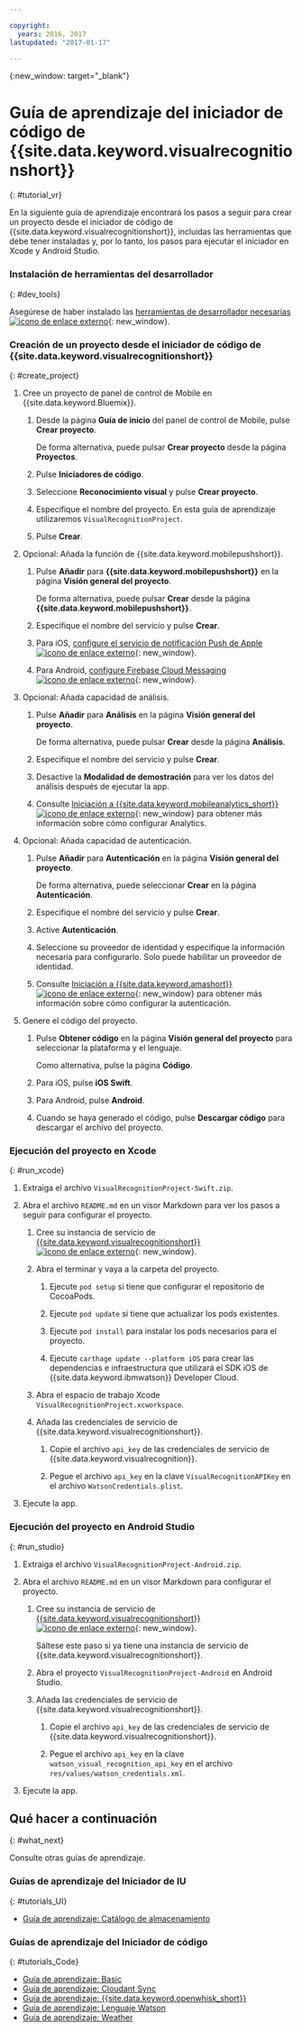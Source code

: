 ```yaml
---

copyright:
  years: 2016, 2017
lastupdated: "2017-01-17"

---
```

{:new_window: target="_blank"}

# Guía de aprendizaje del iniciador de código de {{site.data.keyword.visualrecognitionshort}}
{: #tutorial_vr}

En la siguiente guía de aprendizaje encontrará los pasos a seguir para crear un proyecto desde el iniciador de código de {{site.data.keyword.visualrecognitionshort}}, incluidas las herramientas que debe tener instaladas y, por lo tanto, los pasos para ejecutar el iniciador en Xcode y Android Studio.


### Instalación de herramientas del desarrollador
{: #dev_tools}

Asegúrese de haber instalado las [herramientas de desarrollador necesarias ![icono de enlace externo](../icons/launch-glyph.svg "icono de enlace externo")](get_code.html#prereq-dev-tools "icono de enlace externo"){: new_window}.


### Creación de un proyecto desde el iniciador de código de {{site.data.keyword.visualrecognitionshort}}
{: #create_project}

1. Cree un proyecto de panel de control de Mobile en {{site.data.keyword.Bluemix}}.

   1. Desde la página **Guía de inicio** del panel de control de Mobile, pulse **Crear proyecto**.

      De forma alternativa, puede pulsar **Crear proyecto** desde la página **Proyectos**.

   2. Pulse **Iniciadores de código**.

   3. Seleccione **Reconocimiento visual** y pulse **Crear proyecto**.

   4. Especifique el nombre del proyecto. En esta guía de aprendizaje utilizaremos `VisualRecognitionProject`.
   
   5. Pulse **Crear**.

2. Opcional: Añada la función de {{site.data.keyword.mobilepushshort}}. 

   1. Pulse **Añadir** para **{{site.data.keyword.mobilepushshort}}** en la página **Visión general del proyecto**.

      De forma alternativa, puede pulsar **Crear** desde la página **{{site.data.keyword.mobilepushshort}}**. 

   2. Especifique el nombre del servicio y pulse **Crear**.

   3. Para iOS, [configure el servicio de notificación Push de Apple ![icono de enlace externo](../icons/launch-glyph.svg "icono de enlace externo")](/docs/services/mobilepush/t_push_provider_ios.html "icono de enlace externo"){: new_window}.

   4. Para Android, [configure Firebase Cloud Messaging ![icono de enlace externo](../icons/launch-glyph.svg "icono de enlace externo")](/docs/services/mobilepush/t_push_provider_android.html "icono de enlace externo"){: new_window}.
   
3. Opcional: Añada capacidad de análisis.

   1. Pulse **Añadir** para **Análisis** en la página **Visión general del proyecto**.

      De forma alternativa, puede pulsar **Crear** desde la página **Análisis**.

   2. Especifique el nombre del servicio y pulse **Crear**.
   
   3. Desactive la **Modalidad de demostración** para ver los datos del análisis después de ejecutar la app.
   
   4. Consulte [Iniciación a {{site.data.keyword.mobileanalytics_short}} ![icono de enlace externo](../icons/launch-glyph.svg "icono de enlace externo")](/docs/services/mobileanalytics/index.html "icono de enlace externo"){: new_window} para obtener más información sobre cómo configurar Analytics.
  
4. Opcional: Añada capacidad de autenticación.

   1. Pulse **Añadir** para **Autenticación** en la página **Visión general del proyecto**.

      De forma alternativa, puede seleccionar **Crear** en la página **Autenticación**.

   2. Especifique el nombre del servicio y pulse **Crear**.
   
   3. Active **Autenticación**.
   
   4. Seleccione su proveedor de identidad y especifique la información necesaria para configurarlo. Solo puede habilitar un proveedor de identidad.

   5. Consulte [Iniciación a {{site.data.keyword.amashort}} ![icono de enlace externo](../icons/launch-glyph.svg "icono de enlace externo")](/docs/services/mobileaccess/index.html "icono de enlace externo"){: new_window} para obtener más información sobre cómo configurar la autenticación. 

5. Genere el código del proyecto.

   1. Pulse **Obtener código** en la página **Visión general del proyecto** para seleccionar la plataforma y el lenguaje.
   
      Como alternativa, pulse la página **Código**.
      
   2. Para iOS, pulse **iOS Swift**.
   
   3. Para Android, pulse **Android**.
   
   4. Cuando se haya generado el código, pulse **Descargar código** para descargar el archivo del proyecto.


### Ejecución del proyecto en Xcode
{: #run_xcode}

1. Extraiga el archivo `VisualRecognitionProject-Swift.zip`.

2. Abra el archivo `README.md` en un visor Markdown para ver los pasos a seguir para configurar el proyecto.

   1. Cree su instancia de servicio de [{{site.data.keyword.visualrecognitionshort}} ![icono de enlace externo](../icons/launch-glyph.svg "icono de enlace externo")](https://console.{DomainName}/catalog/services/visual-recognition/ "icono de enlace externo"){: new_window}. 
   
   2. Abra el terminar y vaya a la carpeta del proyecto.
   
      1. Ejecute `pod setup` si tiene que configurar el repositorio de CocoaPods.
      
      2. Ejecute `pod update` si tiene que actualizar los pods existentes.
      
      3. Ejecute `pod install` para instalar los pods necesarios para el proyecto.
      
      4. Ejecute `carthage update --platform iOS` para crear las dependencias e infraestructura que utilizará el SDK iOS de {{site.data.keyword.ibmwatson}} Developer Cloud.
      
   3. Abra el espacio de trabajo Xcode `VisualRecognitionProject.xcworkspace`.
   
   4. Añada las credenciales de servicio de {{site.data.keyword.visualrecognitionshort}}.
   
      1. Copie el archivo `api_key` de las credenciales de servicio de {{site.data.keyword.visualrecognition}}.
      
      2. Pegue el archivo `api_key` en la clave `VisualRecognitionAPIKey` en el archivo `WatsonCredentials.plist`.
      
3. Ejecute la app.


### Ejecución del proyecto en Android Studio
{: #run_studio}

1. Extraiga el archivo `VisualRecognitionProject-Android.zip`.

2. Abra el archivo `README.md` en un visor Markdown para configurar el proyecto.

   1. Cree su instancia de servicio de [{{site.data.keyword.visualrecognitionshort}} ![icono de enlace externo](../icons/launch-glyph.svg "icono de enlace externo")](https://console.{DomainName}/catalog/services/visual-recognition/ "icono de enlace externo"){: new_window}. 
   
      Sáltese este paso si ya tiene una instancia de servicio de {{site.data.keyword.visualrecognitionshort}}.
   
   2. Abra el proyecto `VisualRecognitionProject-Android` en Android Studio.
   
   4. Añada las credenciales de servicio de {{site.data.keyword.visualrecognitionshort}}.
   
      1. Copie el archivo `api_key` de las credenciales de servicio de {{site.data.keyword.visualrecognitionshort}}.
      
      2. Pegue el archivo `api_key` en la clave `watson_visual_recognition_api_key` en el archivo `res/values/watson_credentials.xml`.
      
3. Ejecute la app.


## Qué hacer a continuación
{: #what_next}

Consulte otras guías de aprendizaje.


### Guías de aprendizaje del Iniciador de IU
{: #tutorials_UI}

* [Guía de aprendizaje: Catálogo de almacenamiento](tutorial_store_catalog.html)


### Guías de aprendizaje del Iniciador de código
{: #tutorials_Code}

* [Guía de aprendizaje: Basic](tutorial.html)
* [Guía de aprendizaje: Cloudant Sync](tutorial_cloudant_synd.html)
* [Guía de aprendizaje: {{site.data.keyword.openwhisk_short}}](tutorial_openwhisk.html)
* [Guía de aprendizaje: Lenguaje Watson](tutorial_watson_language.html)
* [Guía de aprendizaje: Weather](tutorial_weather.html)

